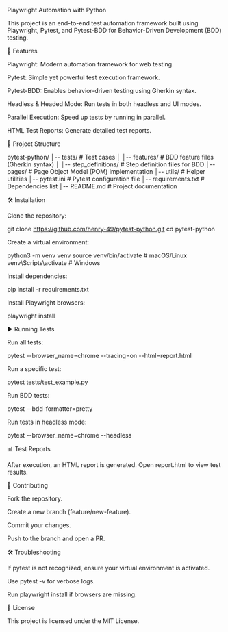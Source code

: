 Playwright Automation with Python

This project is an end-to-end test automation framework built using Playwright, Pytest, and Pytest-BDD for Behavior-Driven Development (BDD) testing.

🚀 Features

Playwright: Modern automation framework for web testing.

Pytest: Simple yet powerful test execution framework.

Pytest-BDD: Enables behavior-driven testing using Gherkin syntax.

Headless & Headed Mode: Run tests in both headless and UI modes.

Parallel Execution: Speed up tests by running in parallel.

HTML Test Reports: Generate detailed test reports.

📂 Project Structure

pytest-python/
│-- tests/               # Test cases
│   │-- features/        # BDD feature files (Gherkin syntax)
│   │-- step_definitions/  # Step definition files for BDD
│-- pages/               # Page Object Model (POM) implementation
│-- utils/               # Helper utilities
│-- pytest.ini           # Pytest configuration file
│-- requirements.txt     # Dependencies list
│-- README.md            # Project documentation

🛠️ Installation

Clone the repository:

git clone https://github.com/henry-49/pytest-python.git
cd pytest-python

Create a virtual environment:

python3 -m venv venv
source venv/bin/activate   # macOS/Linux
venv\Scripts\activate      # Windows

Install dependencies:

pip install -r requirements.txt

Install Playwright browsers:

playwright install

▶️ Running Tests

Run all tests:

pytest --browser_name=chrome --tracing=on --html=report.html

Run a specific test:

pytest tests/test_example.py

Run BDD tests:

pytest --bdd-formatter=pretty

Run tests in headless mode:

pytest --browser_name=chrome --headless

📊 Test Reports

After execution, an HTML report is generated. Open report.html to view test results.

🤝 Contributing

Fork the repository.

Create a new branch (feature/new-feature).

Commit your changes.

Push to the branch and open a PR.

🛠 Troubleshooting

If pytest is not recognized, ensure your virtual environment is activated.

Use pytest -v for verbose logs.

Run playwright install if browsers are missing.

📜 License

This project is licensed under the MIT License.